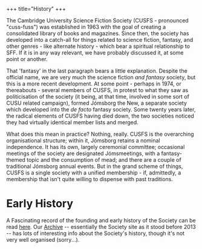 +++
title="History"
+++

<!-- Begin history.txt -->

<p>The Cambridge University Science Fiction Society (CUSFS - pronounced "cuss-fuss") was established in 1963 with the goal of creating a consolidated library of books and magazines. Since then, the society has developed into a catch-all for things related to science fiction, fantasy, and other genres - like alternate history - which bear a spiritual relationship to SFF. If it is in any way relevant, we have probably discussed it, at some point or another.</p>

<p>That 'fantasy' in the last paragraph bears a little explanation. Despite the official name, we are very much the science fiction <em>and fantasy</em> society, but this is a more recent development. At some point - perhaps in 1974, or thereabouts - several members of CUSFS, in protest to what they saw as politicisation of the society (it being, at that time, involved in some sort of CUSU related campaign), formed J&oacute;msborg the New, a separate society which developed into the <em>de facto</em> fantasy society. Some twenty years later, the radical elements of CUSFS having died down, the two societies noticed they had virtually identical member lists and merged.</p>

<p>What does this mean in practice? Nothing, really. CUSFS is the overarching organisational structure; within it, J&oacute;msborg retains a nominal independence. It has its own, largely ceremonial committee; occasional meetings of the society are designated J&oacute;msmeetings, with a fantasy-themed topic and the consumption of mead; and there are a couple of traditional J&oacute;msborg annual events. But in the grand scheme of things, CUSFS is a single society with a unified membership - if, admittedly, a membership that isn't quite willing to dispense with past traditions.</p>

<h1>Early History</h1>

<p>A Fascinating record of the founding and early history of the Society can be read <a href="old/archive/early.html">here</a>. Our <a href="old/index.html">Archive</a> -- essentially the Society site as it stood before 2013 -- has lots of interesting info about the Society's history, though it's not very well organised (sorry...).</p>
<!-- End history.txt -->